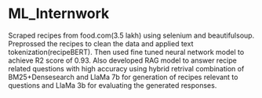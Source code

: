 # ML_Internwork
Scraped recipes from food.com(3.5 lakh) using selenium and beautifulsoup. Preprossed the recipes to clean the data and applied text tokenization(recipeBERT). Then used fine tuned neural network model to achieve R2 score of 0.93. Also developed RAG model to answer recipe related questions with high accuracy using hybrid retrival combination of BM25+Densesearch and LlaMa 7b for generation of recipes relevant to questions and LlaMa 3b for evaluating the generated responses.
